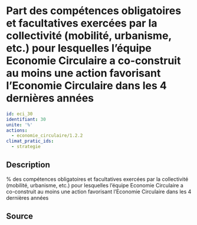 # Part des compétences obligatoires et facultatives exercées par la collectivité (mobilité, urbanisme, etc.) pour lesquelles l’équipe Economie Circulaire a co-construit au moins une action favorisant l’Economie Circulaire dans les 4 dernières années
```yaml
id: eci_30
identifiant: 30
unite: '%'
actions:
  - economie_circulaire/1.2.2
climat_pratic_ids:
  - strategie
```
## Description
% des compétences obligatoires et facultatives exercées par la collectivité (mobilité, urbanisme, etc.) pour lesquelles l’équipe Economie Circulaire a co-construit au moins une action favorisant l’Economie Circulaire dans les 4 dernières années

## Source


